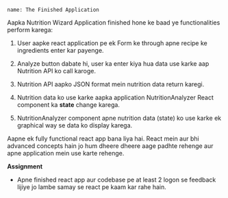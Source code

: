 ```ngMeta
name: The Finished Application
```

Aapka Nutrition Wizard Application finished hone ke baad ye functionalities perform karega:

1. User aapke react application pe ek Form ke through apne recipe ke ingredients enter kar payenge.

2. Analyze button dabate hi, user ka enter kiya hua data use karke aap Nutrition API ko call karoge.

3. Nutrition API aapko JSON format mein nutrition data return karegi.

4. Nutrition data ko use karke aapka application NutritionAnalyzer React component ka __state__ change karega.

5. NutritionAnalyzer component apne nutrition data (state) ko use karke ek graphical way se data ko display karega.



Aapne ek fully functional react app bana liya hai. React mein aur bhi advanced concepts hain jo hum dheere dheere aage padhte rehenge aur apne application mein use karte rehenge.


**Assignment**

- Apne finished react app aur codebase pe at least 2 logon se feedback lijiye jo lambe samay se react pe kaam kar rahe hain.
